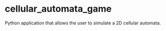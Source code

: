 # cellular_automata_game
Python application that allows the user to simulate a 2D cellular automata.
